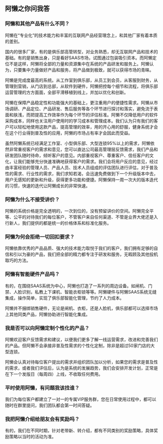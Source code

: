 ## 阿懒之你问我答

### 阿懒和其他产品有什么不同？

阿懒在“专业化”的技术能力和丰富的互联网产品经营理念上，和其他厂家有着本质的差别。

国内的很多厂家，有的是俱乐部高管转型，对业务熟悉，却无互联网产品和技术的基础。有的是销售出身，只是看好SAAS市场，试图通过包装吸引资本。而阿懒定位不是这样，阿懒将全部的力量和资源集中在系统的产品研发和服务上。阿懒认为，只要集中力量做好产品和服务，将产品做到极致，就可以获得市场的青睐。

阿懒是完成度最高的系统。从工作室到俱乐部，从员工到会员，从客服到财务，从管理到营销，从门店到总部，从软件到硬件，阿懒把控每个细节和流程，将俱乐部运营管理的方方面面，全部平滑移植到线上，并加以优化和创新。

阿懒在保障产品稳定性和功能强大的基础上，更注重用户的便捷性需求。阿懒从市场调研、产品定位、产品研发、售后服务等各个环节进行探讨和落实，避免流于表面和肤浅，而把提高工作效率作为每个环节的评估标准。阿懒不仅降低用户的软件采购成本，同样也关注用户使用时的学习成本和管理成本。我们认为只有我们的客户可以轻松地使用这款产品，提高管理的效率，用的开心用的舒服，健身系统才会在这个行业得到普及性的应用，阿懒的市场占有率才会因此而受益。

虽然阿懒系统已经满足工作室、小型俱乐部、大型连锁95%以上的需求，阿懒依然非常重视客户的需求和意见，您可以直达公司最高管理层反馈需求，我们产品和研发团队随时待命，倾听客户的意见。内部重视客户、尊重客户、信任客户的文化，让我们能够充分快速准确地获得客户的需求。我们会将用户反应的意见，经过由丰富经验的管理人员、产品人员、技术人员组成的评估团队进行评估，对于普及性的需求、行业性的需求，我们求知若渴，会迅速免费做到下一个升级版本中去，用户无感知的更新和升级，获得更多功能和便捷。阿懒保持一周一次大的版本迭代的习惯，快速的迭代让阿懒成长的非常快速。

### 阿懒为什么不接受讲价？

阿懒的系统价格是完全透明的，一次到位的，没有预留讲价的空间。阿懒完全平等、公平的对待我们的每位客户，不管客户来自任何渠道、不管是业界大佬还是入行新人，我们提供的都是统一的价格体系和标准化服务。

### 阿懒为何会拒绝一切回扣要求？

阿懒依靠优秀的产品品质、强大的技术能力取悦于我们的客户，我们拥有足够的自信和引以为豪的产品，我们把全部的精力都专注于研发和服务，无暇顾及其他投机取巧的方法。

### 阿懒有智能硬件产品吗？

有的，在围绕SAAS系统为中心，阿懒也打造了一系列的周边设备。如闸机、门禁、人脸识别，私教上下课机、智能衣柜锁等等。阿懒硬件与阿懒SAAS系统无缝集成，操作简单，实现了俱乐部智能化管理，节约了人力成本。

阿懒并不捆绑销售硬件，无论是闸机、衣柜，还是人脸机，俱乐部都可以选择市场上其他同类产品，阿懒协助进行智能化集成。

### 我是否可以向阿懒定制个性化的产品？

阿懒欢迎客户反馈需求和建议，以便我们更多了解一线运营需求，改进和完善我们的产品。但阿懒不会承接非普及性需求的个性化定制，除非是超过50家门店的大型连锁。

阿懒会认真对待每位客户提出的需求并组织团队加以分析，如果您的需求是普及性的需求，或者我们评估后，认为是系统的发展趋势，我们会安排开发计划，正常是在下一个发版日（每周四）上线，不收取任何费用。

### 平时使用阿懒，有问题我该找谁？

我们为每位客户都建立了一对一的专属VIP服务群，您在日常使用过程中，都可以随时在群里提问，我们团队都会第一时间答疑。

### 我把阿懒介绍给朋友会有奖励吗？

有的，我们在不同时期，针对老带新、转介绍，都有不同类别的奖励策略，具体奖励策略以当时的活动为准。